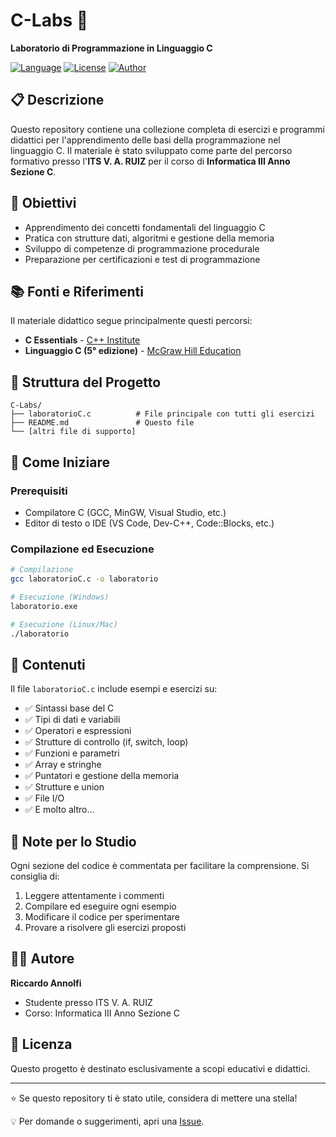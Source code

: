 # C-Labs 🔬
**Laboratorio di Programmazione in Linguaggio C**

[![Language](https://img.shields.io/badge/Language-C-blue.svg)](https://en.wikipedia.org/wiki/C_(programming_language))
[![License](https://img.shields.io/badge/License-Educational-green.svg)](#)
[![Author](https://img.shields.io/badge/Author-Riccardo_Annolfi-orange.svg)](https://github.com/RicAnn)

## 📋 Descrizione

Questo repository contiene una collezione completa di esercizi e programmi didattici per l'apprendimento delle basi della programmazione nel linguaggio C. Il materiale è stato sviluppato come parte del percorso formativo presso l'**ITS V. A. RUIZ** per il corso di **Informatica III Anno Sezione C**.

## 🎯 Obiettivi

- Apprendimento dei concetti fondamentali del linguaggio C
- Pratica con strutture dati, algoritmi e gestione della memoria
- Sviluppo di competenze di programmazione procedurale
- Preparazione per certificazioni e test di programmazione

## 📚 Fonti e Riferimenti

Il materiale didattico segue principalmente questi percorsi:

- **C Essentials** - [C++ Institute](https://cppinstitute.org/)
- **Linguaggio C (5° edizione)** - [McGraw Hill Education](https://www.mheducation.it/linguaggio-c-5-ed-9788838668210-italy)

## 📁 Struttura del Progetto

```
C-Labs/
├── laboratorioC.c          # File principale con tutti gli esercizi
├── README.md               # Questo file
└── [altri file di supporto]
```

## 🚀 Come Iniziare

### Prerequisiti

- Compilatore C (GCC, MinGW, Visual Studio, etc.)
- Editor di testo o IDE (VS Code, Dev-C++, Code::Blocks, etc.)

### Compilazione ed Esecuzione

```bash
# Compilazione
gcc laboratorioC.c -o laboratorio

# Esecuzione (Windows)
laboratorio.exe

# Esecuzione (Linux/Mac)
./laboratorio
```

## 🔧 Contenuti

Il file `laboratorioC.c` include esempi e esercizi su:

- ✅ Sintassi base del C
- ✅ Tipi di dati e variabili
- ✅ Operatori e espressioni
- ✅ Strutture di controllo (if, switch, loop)
- ✅ Funzioni e parametri
- ✅ Array e stringhe
- ✅ Puntatori e gestione della memoria
- ✅ Strutture e union
- ✅ File I/O
- ✅ E molto altro...

## 📝 Note per lo Studio

Ogni sezione del codice è commentata per facilitare la comprensione. Si consiglia di:

1. Leggere attentamente i commenti
2. Compilare ed eseguire ogni esempio
3. Modificare il codice per sperimentare
4. Provare a risolvere gli esercizi proposti

## 👨‍🎓 Autore

**Riccardo Annolfi**
- Studente presso ITS V. A. RUIZ
- Corso: Informatica III Anno Sezione C

## 📄 Licenza

Questo progetto è destinato esclusivamente a scopi educativi e didattici.

---

⭐ Se questo repository ti è stato utile, considera di mettere una stella!

💡 Per domande o suggerimenti, apri una [Issue](https://github.com/RicAnn/C-Labs/issues).
